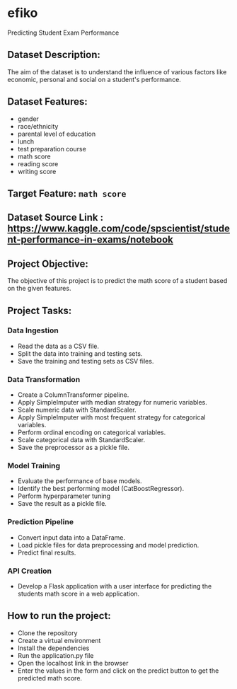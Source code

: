 # efiko
Predicting Student Exam Performance

## Dataset Description:
The aim of the dataset is to understand the influence of various factors like economic, personal and social on a student's performance.

## Dataset Features:
  - gender
  - race/ethnicity
  - parental level of education
  - lunch
  - test preparation course
  - math score
  - reading score
  - writing score

## Target Feature: `math score`

## Dataset Source Link : https://www.kaggle.com/code/spscientist/student-performance-in-exams/notebook

## Project Objective:
The objective of this project is to predict the math score of a student based on the given features.

## Project Tasks:

### Data Ingestion

- Read the data as a CSV file.
- Split the data into training and testing sets.
- Save the training and testing sets as CSV files.

### Data Transformation

- Create a ColumnTransformer pipeline.
- Apply SimpleImputer with median strategy for numeric variables.
- Scale numeric data with StandardScaler.
- Apply SimpleImputer with most frequent strategy for categorical variables.
- Perform ordinal encoding on categorical variables.
- Scale categorical data with StandardScaler.
- Save the preprocessor as a pickle file.

### Model Training

- Evaluate the performance of base models.
- Identify the best performing model (CatBoostRegressor).
- Perform hyperparameter tuning
- Save the result as a pickle file.

### Prediction Pipeline

- Convert input data into a DataFrame.
- Load pickle files for data preprocessing and model prediction.
- Predict final results.

### API Creation

- Develop a Flask application with a user interface for predicting the students math score in a web application.

## How to run the project:
- Clone the repository
- Create a virtual environment
- Install the dependencies
- Run the application.py file
- Open the localhost link in the browser
- Enter the values in the form and click on the predict button to get the predicted math score.